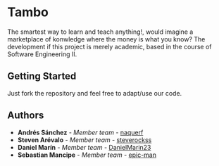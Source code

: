 # Tambo

The smartest way to learn and teach anything!, would imagine a marketplace of konwledge where the money is what you know?
The development if this project is merely academic, based in the course of Software Engineering II.

## Getting Started

Just fork the repository and feel free to adapt/use our code.

## Authors

* **Andrés Sánchez** - *Member team* - [naquerf](https://github.com/naquerf)
* **Steven Arévalo** - *Member team* - [steverockss](https://github.com/steverockss)
* **Daniel Marín** - *Member team* - [DanielMarin23](https://github.com/DanielMarin23)
* **Sebastian Mancipe** - *Member team* - [epic-man](https://github.com/epic-man)

